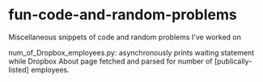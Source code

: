 # fun-code-and-random-problems
Miscellaneous snippets of code and random problems I've worked on

num_of_Dropbox_employees.py: asynchronously prints waiting statement while Dropbox About page fetched and parsed for number of [publically-listed] employees.
